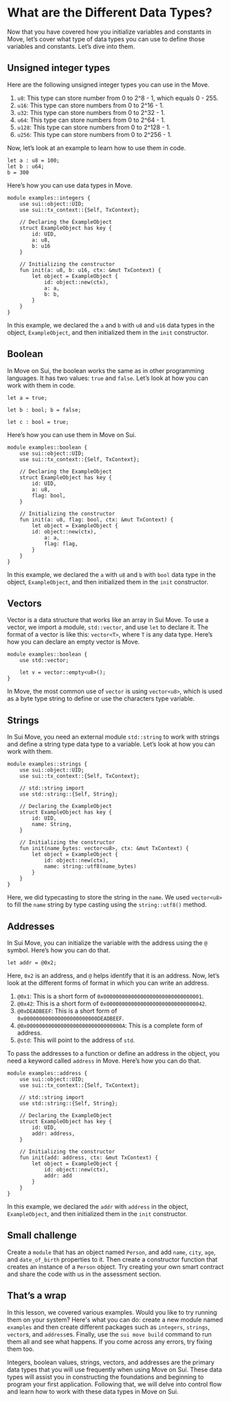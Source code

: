 # What are the Different Data Types?

Now that you have covered how you initialize variables and constants in Move, let’s cover what type of data types you can use to define those variables and constants. Let’s dive into them.

## Unsigned integer types

Here are the following unsigned integer types you can use in the Move.

1. `u8`: This type can store number from 0 to 2^8 - 1, which equals 0 - 255.
2. `u16`: This type can store numbers from 0 to 2^16 - 1.
3. `u32`: This type can store numbers from 0 to 2^32 - 1.
4. `u64`: This type can store numbers from 0 to 2^64 - 1.
5. `u128`: This type can store numbers from 0 to 2^128 - 1.
6. `u256`: This type can store numbers from 0 to 2^256 - 1.

Now, let’s look at an example to learn how to use them in code.

```
let a : u8 = 100;
let b : u64;
b = 300
```

Here’s how you can use data types in Move.

```
module examples::integers {
	use sui::object::UID;
	use sui::tx_context::{Self, TxContext};

	// Declaring the ExampleObject
	struct ExampleObject has key {
		id: UID,
		a: u8,
		b: u16
	}

	// Initializing the constructor
	fun init(a: u8, b: u16, ctx: &mut TxContext) {
		let object = ExampleObject {
			id: object::new(ctx),
			a: a,
			b: b,
		}
	}
}
```

In this example, we declared the `a` and `b` with `u8` and `u16` data types in the object, `ExampleObject`, and then initialized them in the `init` constructor.

## Boolean

In Move on Sui, the boolean works the same as in other programming languages. It has two values: `true` and `false`. Let’s look at how you can work with them in code.

```
let a = true;
		 
let b : bool; b = false;

let c : bool = true;
```

Here’s how you can use them in Move on Sui.

```
module examples::boolean {
	use sui::object::UID;
	use sui::tx_context::{Self, TxContext};

	// Declaring the ExampleObject
	struct ExampleObject has key {
		id: UID,
		a: u8,
		flag: bool,
	}

	// Initializing the constructor
	fun init(a: u8, flag: bool, ctx: &mut TxContext) {
		let object = ExampleObject {
		id: object::new(ctx),
			a: a,
			flag: flag,
		}
	}
}
```

In this example, we declared the `a` with `u8` and `b` with `bool` data type in the object, `ExampleObject`, and then initialized them in the `init` constructor.

## Vectors

Vector is a data structure that works like an array in Sui Move. To use a vector, we import a module,  `std::vector`, and use `let` to declare it. The format of a vector is like this: `vector<T>`, where `T` is any data type. Here’s how you can declare an empty vector is Move.

```
module examples::boolean {
	use std::vector;

	let v = vector::empty<u8>();
}
```

In Move, the most common use of `vector` is using `vector<u8>`, which is used as a byte type string to define or use the characters type variable.

## Strings

In Sui Move, you need an external module `std::string` to work with strings and define a string type data type to a variable. Let’s look at how you can work with them.

```
module examples::strings {
	use sui::object::UID;
	use sui::tx_context::{Self, TxContext};

	// std::string import
	use std::string::{Self, String};

	// Declaring the ExampleObject
	struct ExampleObject has key {
		id: UID,
		name: String,
	}

	// Initializing the constructor
	fun init(name_bytes: vector<u8>, ctx: &mut TxContext) {
		let object = ExampleObject {
			id: object::new(ctx),
			name: string::utf8(name_bytes)
		}
	}
}
```

Here, we did typecasting to store the string in the `name`. We used `vector<u8>` to fill the `name` string by type casting using the `string::utf8()` method. 

## Addresses

In Sui Move, you can initialize the variable with the address using the `@` symbol. Here’s how you can do that.

```
let addr = @0x2;
```

Here, `0x2` is an address, and `@` helps identify that it is an address. Now, let’s look at the different forms of format in which you can write an address.

1. `@0x1`: This is a short form of `0x00000000000000000000000000000001`.
2. `@0x42`: This is a short form of `0x00000000000000000000000000000042`.
3. `@0xDEADBEEF`: This is a short form of `0x000000000000000000000000DEADBEEF`.
4. `@0x0000000000000000000000000000000A`: This is a complete form of address.
5. `@std`: This will point to the address of `std`.

To pass the addresses to a function or define an address in the object, you need a keyword called `address` in Move. Here’s how you can do that.

```
module examples::address {
	use sui::object::UID;
	use sui::tx_context::{Self, TxContext};

	// std::string import
	use std::string::{Self, String};

	// Declaring the ExampleObject
	struct ExampleObject has key {
		id: UID,
		addr: address,
	}

	// Initializing the constructor
	fun init(add: address, ctx: &mut TxContext) {
		let object = ExampleObject {
			id: object::new(ctx),
			addr: add
		}
	}
}
```

In this example, we declared the `addr` with `address` in the object, `ExampleObject`, and then initialized them in the `init` constructor.

## Small challenge

Create a `module` that has an object named `Person`, and add `name`, `city`, `age`, and `date_of_birth` properties to it. Then create a constructor function that creates an instance of a `Person` object. Try creating your own smart contract and share the code with us in the assessment section.

## That’s a wrap

In this lesson, we covered various examples. Would you like to try running them on your system? Here's what you can do: create a new module named `examples` and then create different packages such as `integers`, `strings`, `vector`s, and `address`es. Finally, use the `sui move build` command to run them all and see what happens. If you come across any errors, try fixing them too.

Integers, boolean values, strings, vectors, and addresses are the primary data types that you will use frequently when using Move on Sui. These data types will assist you in constructing the foundations and beginning to program your first application. Following that, we will delve into control flow and learn how to work with these data types in Move on Sui.